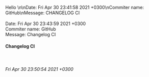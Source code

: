 Hello
\n\nDate: Fri Apr 30 23:41:58 2021 +0300\nCommiter name: GitHub\nMessage: CHANGELOG CI
<br><br>Date: Fri Apr 30 23:43:59 2021 +0300<br>Commiter name: GitHub<br>Message: Changelog CI
<br><h4>Changelog CI</h4><br><h6>Fri Apr 30 23:50:54 2021 +0300</h6><br>

